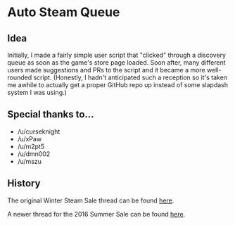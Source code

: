 # Auto Steam Queue

## Idea

Initially, I made a fairly simple user script that "clicked" through a discovery queue as soon as the game's store page loaded. Soon after, many different users made suggestions and PRs to the script and it became a more well-rounded script. (Honestly, I hadn't anticipated such a reception so it's taken me awhile to actually get a proper GitHub repo up instead of some slapdash system I was using.)

## Special thanks to...

* /u/curseknight
* /u/xPaw 
* /u/m2pt5 
* /u/dmn002
* /u/mszu

## History

The original Winter Steam Sale thread can be found [here](https://www.reddit.com/r/Steam/comments/3xvie5/userscript_to_automatically_go_through_a/).

A newer thread for the 2016 Summer Sale can be found [here](https://www.reddit.com/r/Steam/comments/4pqcyi/update_userscript_to_automatically_go_through_a/).